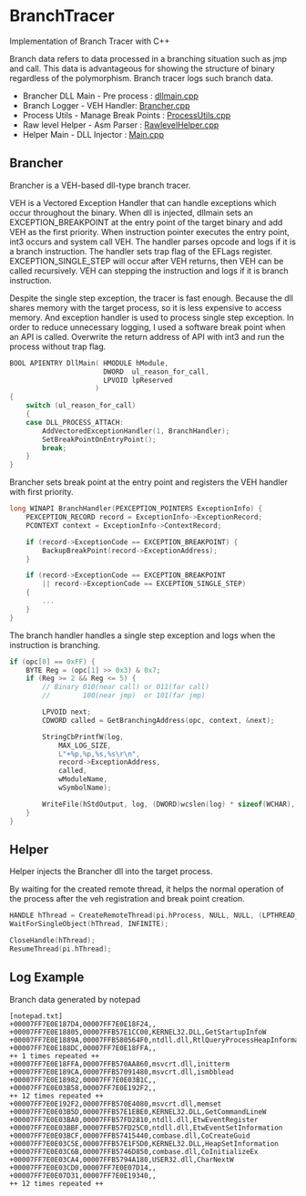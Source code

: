 # BranchTracer

Implementation of Branch Tracer with C++

Branch data refers to data processed in a branching situation such as jmp and call. This data is advantageous for showing the structure of binary regardless of the polymorphism. Branch tracer logs such branch data.

- Brancher DLL Main - Pre process :  [dllmain.cpp](https://github.com/revsic/BranchTracer/blob/master/Brancher/Brancher/dllmain.cpp)
- Branch Logger - VEH Handler: [Brancher.cpp](https://github.com/revsic/BranchTracer/blob/master/Brancher/Brancher/Brancher.cpp)
- Process Utils - Manage Break Points : [ProcessUtils.cpp](https://github.com/revsic/BranchTracer/blob/master/Brancher/Brancher/ProcessUtils.cpp)
- Raw level Helper - Asm Parser : [RawlevelHelper.cpp](https://github.com/revsic/BranchTracer/blob/master/Brancher/Brancher/RawlevelHelper.cpp)
- Helper Main - DLL Injector : [Main.cpp](https://github.com/revsic/BranchTracer/blob/master/Brancher/Helper/main.cpp)

## Brancher

Brancher is a VEH-based dll-type branch tracer.

VEH is a Vectored Exception Handler that can handle exceptions which occur throughout the binary. When dll is injected, dllmain sets an EXCEPTION_BREAKPOINT at the entry point of the target binary and add VEH as the first priority. When instruction pointer executes the entry point, int3 occurs and system call VEH. The handler parses opcode and logs if it is a branch instruction. The handler sets trap flag of the EFLags register. EXCEPTION_SINGLE_STEP will occur after VEH returns, then VEH can be called recursively. VEH can stepping the instruction and logs if it is branch instruction.

Despite the single step exception, the tracer is fast enough. Because the dll shares memory with the target process, so it is less expensive to access memory. And exception handler is used to process single step exception. In order to reduce unnecessary logging, I used a software break point when an API is called. Overwrite the return address of API with int3 and run the process without trap flag.

```cpp
BOOL APIENTRY DllMain( HMODULE hModule,
                       DWORD  ul_reason_for_call,
                       LPVOID lpReserved
					 )
{
    switch (ul_reason_for_call)
    {
    case DLL_PROCESS_ATTACH:
        AddVectoredExceptionHandler(1, BranchHandler);
        SetBreakPointOnEntryPoint();
        break;
    }
}
```

Brancher sets break point at the entry point and registers the VEH handler with first priority.

```cpp
long WINAPI BranchHandler(PEXCEPTION_POINTERS ExceptionInfo) {
	PEXCEPTION_RECORD record = ExceptionInfo->ExceptionRecord;
	PCONTEXT context = ExceptionInfo->ContextRecord;

	if (record->ExceptionCode == EXCEPTION_BREAKPOINT) {
		BackupBreakPoint(record->ExceptionAddress);
	}

	if (record->ExceptionCode == EXCEPTION_BREAKPOINT
		|| record->ExceptionCode == EXCEPTION_SINGLE_STEP)
	{
        ...
    }
}
```

The branch handler handles a single step exception and logs when the instruction is branching.

```cpp
if (opc[0] == 0xFF) {
    BYTE Reg = (opc[1] >> 0x3) & 0x7;
    if (Reg >= 2 && Reg <= 5) {
        // Binary 010(near call) or 011(far call)
        //        100(near jmp)  or 101(far jmp)

        LPVOID next;
        CDWORD called = GetBranchingAddress(opc, context, &next);

        StringCbPrintfW(log,
            MAX_LOG_SIZE,
            L"+%p,%p,%s,%s\r\n",
            record->ExceptionAddress,
            called,
            wModuleName,
            wSymbolName);

        WriteFile(hStdOutput, log, (DWORD)wcslen(log) * sizeof(WCHAR), &written, NULL);
    }
}
```

## Helper

Helper injects the Brancher dll into the target process.

By waiting for the created remote thread, it helps the normal operation of the process after the veh registration and break point creation.

```cpp
HANDLE hThread = CreateRemoteThread(pi.hProcess, NULL, NULL, (LPTHREAD_START_ROUTINE)lpFunction, lpParam, NULL, NULL);
WaitForSingleObject(hThread, INFINITE);

CloseHandle(hThread);
ResumeThread(pi.hThread);
```

## Log Example

Branch data generated by notepad

```
[notepad.txt]
+00007FF7E0E187D4,00007FF7E0E18F24,,
+00007FF7E0E18805,00007FFB57E1CC00,KERNEL32.DLL,GetStartupInfoW
+00007FF7E0E1889A,00007FFB580564F0,ntdll.dll,RtlQueryProcessHeapInformation
+00007FF7E0E188DC,00007FF7E0E18FFA,,
++ 1 times repeated ++
+00007FF7E0E18FFA,00007FFB570AA860,msvcrt.dll,initterm
+00007FF7E0E189CA,00007FFB57091480,msvcrt.dll,ismbblead
+00007FF7E0E18982,00007FF7E0E03B1C,,
+00007FF7E0E03B58,00007FF7E0E192F2,,
++ 12 times repeated ++
+00007FF7E0E192F2,00007FFB570E4080,msvcrt.dll,memset
+00007FF7E0E03B5D,00007FFB57E1EBE0,KERNEL32.DLL,GetCommandLineW
+00007FF7E0E03BA0,00007FFB57FD2810,ntdll.dll,EtwEventRegister
+00007FF7E0E03BBF,00007FFB57FD25C0,ntdll.dll,EtwEventSetInformation
+00007FF7E0E03BCF,00007FFB57415440,combase.dll,CoCreateGuid
+00007FF7E0E03C5E,00007FFB57E1F5D0,KERNEL32.DLL,HeapSetInformation
+00007FF7E0E03C6B,00007FFB5746D850,combase.dll,CoInitializeEx
+00007FF7E0E03CA4,00007FFB5794A180,USER32.dll,CharNextW
+00007FF7E0E03CD0,00007FF7E0E07D14,,
+00007FF7E0E07D31,00007FF7E0E19340,,
++ 12 times repeated ++
```
